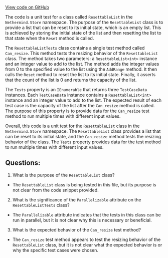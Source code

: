 [View code on GitHub](https://github.com/nethermindeth/nethermind/Nethermind.State.Test/ResettableListTests.cs)

The code is a unit test for a class called `ResettableList` in the `Nethermind.Store` namespace. The purpose of the `ResettableList` class is to provide a list that can be reset to its initial state, which is an empty list. This is achieved by storing the initial state of the list and then resetting the list to that state when the `Reset` method is called.

The `ResettableListTests` class contains a single test method called `Can_resize`. This method tests the resizing behavior of the `ResettableList` class. The method takes two parameters: a `ResettableList<int>` instance and an integer value to add to the list. The method adds the integer values from 0 to the specified value to the list using the `AddRange` method. It then calls the `Reset` method to reset the list to its initial state. Finally, it asserts that the count of the list is 0 and returns the capacity of the list.

The `Tests` property is an `IEnumerable` that returns three `TestCaseData` instances. Each `TestCaseData` instance contains a `ResettableList<int>` instance and an integer value to add to the list. The expected result of each test case is the capacity of the list after the `Can_resize` method is called. The purpose of this property is to provide data for the `Can_resize` test method to run multiple times with different input values.

Overall, this code is a unit test for the `ResettableList` class in the `Nethermind.Store` namespace. The `ResettableList` class provides a list that can be reset to its initial state, and the `Can_resize` method tests the resizing behavior of the class. The `Tests` property provides data for the test method to run multiple times with different input values.
## Questions: 
 1. What is the purpose of the `ResettableList` class?
- The `ResettableList` class is being tested in this file, but its purpose is not clear from the code snippet provided.

2. What is the significance of the `Parallelizable` attribute on the `ResettableListTests` class?
- The `Parallelizable` attribute indicates that the tests in this class can be run in parallel, but it is not clear why this is necessary or beneficial.

3. What is the expected behavior of the `Can_resize` test method?
- The `Can_resize` test method appears to test the resizing behavior of the `ResettableList` class, but it is not clear what the expected behavior is or why the specific test cases were chosen.